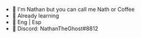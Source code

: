 - 👋 I'm Nathan but you can call me Nath or Coffee
- 🌸 Already learning
- 🍡 Eng | Esp
- 🍧 Discord: NathanTheGhost#8812
